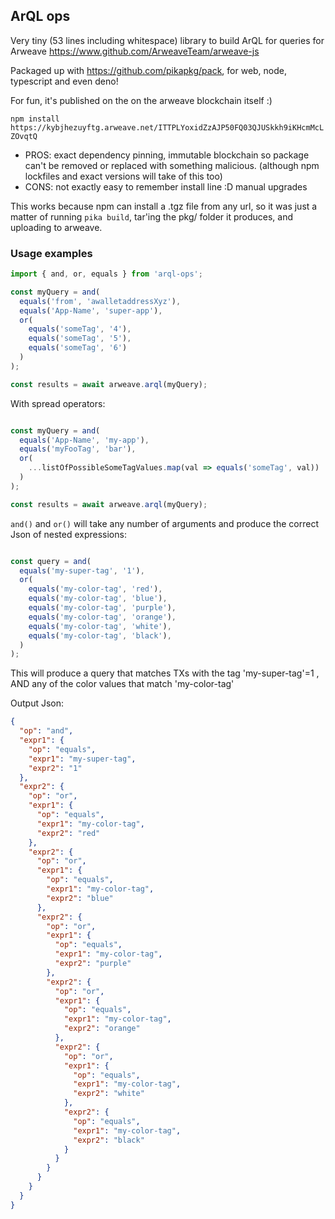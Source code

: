 
## ArQL ops

Very tiny (53 lines including whitespace) library to build ArQL for queries for Arweave <https://www.github.com/ArweaveTeam/arweave-js>

Packaged up with <https://github.com/pikapkg/pack>, for web, node, typescript and even deno! 

For fun, it's published on the on the arweave blockchain itself :)

`npm install https://kybjhezuyftg.arweave.net/ITTPLYoxidZzAJP50FQ03QJUSkkh9iKHcmMcLZOvqtQ` 

- PROS: exact dependency pinning, immutable blockchain so package can't be removed or 
        replaced with something malicious. (although npm lockfiles and exact versions will take of this too)
- CONS: not exactly easy to remember install line :D manual upgrades

This works because npm can install a .tgz file from any url, so it was just a matter of running `pika build`, tar'ing the pkg/ folder it produces, and uploading to arweave.



### Usage examples


```typescript
import { and, or, equals } from 'arql-ops';

const myQuery = and(
  equals('from', 'awalletaddressXyz'),
  equals('App-Name', 'super-app'),
  or(
    equals('someTag', '4'),
    equals('someTag', '5'),
    equals('someTag', '6')
  )
);

const results = await arweave.arql(myQuery);

```


With spread operators:

```typescript

const myQuery = and(
  equals('App-Name', 'my-app'), 
  equals('myFooTag', 'bar'),
  or(
    ...listOfPossibleSomeTagValues.map(val => equals('someTag', val))
  )
);

const results = await arweave.arql(myQuery);

```

`and()` and `or()` will take any number of arguments and produce the correct Json of nested expressions: 

```typescript

const query = and(
  equals('my-super-tag', '1'),
  or(                                     
    equals('my-color-tag', 'red'), 
    equals('my-color-tag', 'blue'),
    equals('my-color-tag', 'purple'),
    equals('my-color-tag', 'orange'),
    equals('my-color-tag', 'white'),
    equals('my-color-tag', 'black'),
  )
);

```

This will produce a query that matches TXs with the tag 'my-super-tag'=1 , AND any of the color values that match 'my-color-tag' 


Output Json:

```json
{
  "op": "and",
  "expr1": {
    "op": "equals",
    "expr1": "my-super-tag",
    "expr2": "1"
  },
  "expr2": {
    "op": "or",
    "expr1": {
      "op": "equals",
      "expr1": "my-color-tag",
      "expr2": "red"
    },
    "expr2": {
      "op": "or",
      "expr1": {
        "op": "equals",
        "expr1": "my-color-tag",
        "expr2": "blue"
      },
      "expr2": {
        "op": "or",
        "expr1": {
          "op": "equals",
          "expr1": "my-color-tag",
          "expr2": "purple"
        },
        "expr2": {
          "op": "or",
          "expr1": {
            "op": "equals",
            "expr1": "my-color-tag",
            "expr2": "orange"
          },
          "expr2": {
            "op": "or",
            "expr1": {
              "op": "equals",
              "expr1": "my-color-tag",
              "expr2": "white"
            },
            "expr2": {
              "op": "equals",
              "expr1": "my-color-tag",
              "expr2": "black"
            }
          }
        }
      }
    }
  }
}

```





 
